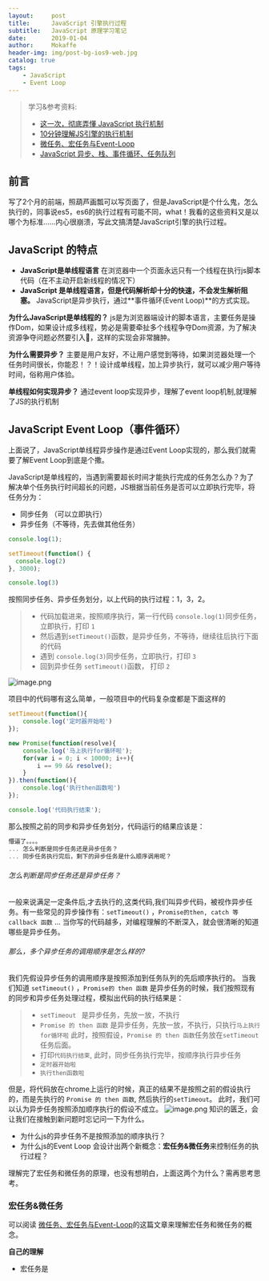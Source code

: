 ```yaml
---
layout:     post
title:      JavaScript 引擎执行过程
subtitle:   JavaScript 原理学习笔记
date:       2019-01-04
author:     Mokaffe
header-img: img/post-bg-ios9-web.jpg
catalog: true
tags:
    - JavaScript
    - Event Loop
---
```


> 学习&参考资料:
> - [这一次，彻底弄懂 JavaScript 执行机制](https://juejin.im/post/59e85eebf265da430d571f89)
> - [10分钟理解JS引擎的执行机制](https://segmentfault.com/a/1190000012806637)
> - [微任务、宏任务与Event-Loop](https://segmentfault.com/a/1190000016022069)
> - [JavaScript 异步、栈、事件循环、任务队列](https://segmentfault.com/a/1190000011198232)



## 前言
写了2个月的前端，照葫芦画瓢可以写页面了，但是JavaScript是个什么鬼，怎么执行的，同事说es5，es6的执行过程有可能不同，what！我看的这些资料又是以哪个为标准......内心很崩溃，写此文搞清楚JavaScript引擎的执行过程。

## JavaScript 的特点
* **JavaScript是单线程语言**
  在浏览器中一个页面永远只有一个线程在执行js脚本代码（在不主动开启新线程的情况下）
* **JavaScript 是单线程语言，但是代码解析却十分的快速，不会发生解析阻塞。**
JavaScript是异步执行，通过**事件循环(Event Loop)**的方式实现。

**为什么JavaScript是单线程的？**
js是为浏览器端设计的脚本语言，主要任务是操作Dom，如果设计成多线程，势必是需要牵扯多个线程争夺Dom资源，为了解决资源争夺问题必然要引入🔐，这样的实现会非常臃肿。

**为什么需要异步？**
主要是用户友好，不让用户感觉到等待，如果浏览器处理一个任务时间很长，你能忍！？！设计成单线程，加上异步执行，就可以减少用户等待时间，俗称用户体验。

 **单线程如何实现异步？**
通过event loop实现异步，理解了event loop机制,就理解了JS的执行机制


## JavaScript Event Loop（事件循环）
上面说了，JavaScript单线程异步操作是通过Event Loop实现的，那么我们就需要了解Event Loop到底是个撒。

JavaScript是单线程的，当遇到需要超长时间才能执行完成的任务怎么办？为了解决单个任务执行时间超长的问题，JS根据当前任务是否可以立即执行完毕，将任务分为：
* 同步任务 （可以立即执行）
* 异步任务（不等待，先去做其他任务）

```js
console.log(1);

setTimeout(function() {
  console.log(2)
}, 3000);

console.log(3)
```
按照同步任务、异步任务划分，以上代码的执行过程：1，3，2。

> - 代码加载进来，按照顺序执行，第一行代码 `console.log(1)`同步任务，立即执行，打印 `1` 
> - 然后遇到`setTimeout()`函数，是异步任务，不等待，继续往后执行下面的代码
> - 遇到  `console.log(3)`同步任务，立即执行，打印 `3`
> - 回到异步任务  `setTimeout()`函数， 打印 `2`

![image.png](https://upload-images.jianshu.io/upload_images/5013098-97056b990bea0bfb.png?imageMogr2/auto-orient/strip%7CimageView2/2/w/1240)


项目中的代码哪有这么简单，一般项目中的代码复杂度都是下面这样的
```js
setTimeout(function(){
    console.log('定时器开始啦')
});

new Promise(function(resolve){
    console.log('马上执行for循环啦');
    for(var i = 0; i < 10000; i++){
        i == 99 && resolve();
    }
}).then(function(){
    console.log('执行then函数啦')
});

console.log('代码执行结束');
```

那么按照之前的同步和异步任务划分，代码运行的结果应该是：
```js
懵逼了。。。。
... 怎么判断是同步任务还是异步任务？
... 同步任务执行完后，剩下的异步任务是什么顺序调用呢？
```
###### 怎么判断是同步任务还是异步任务？
一般来说满足一定条件后,才去执行的,这类代码,我们叫异步代码，被视作异步任务。有一些常见的异步操作有：`setTimeout()` ，`Promise的then, catch 等callback 函数` ...
当你写的代码越多，对编程理解的不断深入，就会很清晰的知道哪些是异步任务。

###### 那么，多个异步任务的调用顺序是怎么样的?
我们先假设异步任务的调用顺序是按照添加到任务队列的先后顺序执行的。
当我们知道 `setTimeout()` ，`Promise的 then 函数` 是异步任务的时候，我们按照现有的同步和异步任务处理过程，模拟出代码的执行结果是：
> - `setTimeout ` 是异步任务，先放一放，不执行
> - `Promise 的 then 函数` 是异步任务，先放一放，不执行，只执行`马上执行for循环啦`
此时，按照假设，`Promise 的 then 函数`任务放在`setTimeout`任务后面。
> - 打印`代码执行结束`, 此时，同步任务执行完毕，按顺序执行异步任务
> - `定时器开始啦`
> - `执行then函数啦`

但是，将代码放在chrome上运行的时候，真正的结果不是按照之前的假设执行的，而是先执行的 `Promise 的 then 函数`, 然后执行的`setTimeout`。
此时，我们可以认为异步任务按照添加顺序执行的假设不成立。
![image.png](https://upload-images.jianshu.io/upload_images/5013098-a2c0994960efba0b.png?imageMogr2/auto-orient/strip%7CimageView2/2/w/1240)
知识的匮乏，会让我们在接触到新问题时忘记问一下为什么。
- 为什么js的异步任务不是按照添加的顺序执行？
- 为什么js的Event Loop 会设计出两个新概念：**宏任务&微任务**来控制任务的执行过程？

理解完了宏任务和微任务的原理，也没有想明白，上面这两个为什么？需再思考思考。

### 宏任务&微任务
可以阅读 [微任务、宏任务与Event-Loop](https://segmentfault.com/a/1190000016022069)的这篇文章来理解宏任务和微任务的概念。

**自己的理解**
- 宏任务是<script> 标签代码里的所有任务已经按照哪些是宏任务已经排好队列了。
- 微任务是当前宏任务中产生的异步任务，等待异步任务执行完后进入微任务队列。

当JavaScript代码开始执行的时候，此时，只有一个宏任务，就是<script>代码里面的所有同步任务，这些同步任务里面会有一些带有callback函数的异步调用，产生了微任务，此时，会将已经返回的callback 函数放到微任务队列。

在当前宏任务中产生的微任务没有执行完成时，是不会执行下一个宏任务的。也就是说微任务队列只有一个，只有当微任务队列为空的时候，才会执行下一个宏任务。

这[微任务、宏任务与Event-Loop](https://segmentfault.com/a/1190000016022069)这篇文章中，给出了业界比较流行的宏任务和微任务的分类，并且和node进行了对比：
![宏任务和微任务.png](https://upload-images.jianshu.io/upload_images/5013098-49a2a18b32e5ffce.png?imageMogr2/auto-orient/strip%7CimageView2/2/w/1240)


下面这张图来自 [JavaScript 异步、栈、事件循环、任务队列](https://segmentfault.com/a/1190000011198232)，这篇文章图文并茂，能够更好的理解JavaScript引擎执行过程。
![JavaScript异步，Event Loop，任务队列.png](https://upload-images.jianshu.io/upload_images/5013098-4d40f5db1e0b09ba.png?imageMogr2/auto-orient/strip%7CimageView2/2/w/1240)

从图上可以看出，任务队列分为宏任务队列和微任务队列。宏任务队列可以有多个，但是微任务队列只能有一个。

#### 代码解析
```js
setTimeout(function(){ 
    console.log('定时器开始啦')
});

new Promise(function(resolve){
    console.log('马上执行for循环啦');
    for(var i = 0; i < 10000; i++){
        i == 99 && resolve();
    }
}).then(function(){
    console.log('执行then函数啦')
});

console.log('代码执行结束');
```

这段代码解析后，会立即从头到尾执行，这是第一个宏任务，此时是没有微任务的。
- 遇到`setTimeout()`, 判断是宏任务，放到宏任务队列
- 继续执行，遇到 `Promise()`,那么会打印`马上执行for循环啦`, `then()`函数是异步执行，此时产生了微任务，等待当前的宏任务执行完毕后，才会执行微任务
- 打印`代码执行结束`
- 当前宏任务执行完毕，查看微任务是否存在，发现了 `then()` 函数这个微任务需要执行，打印`执行then函数啦`
- 当前宏任务和它产生的微任务已经执行完毕，可以执行下一个宏任务，发现了 `setTimeout()`，打印`定时器开始啦`


## 理解Event Loop
**2019年02月14日，此时的理解**
```js 
当JavaScript代码准备被执行的时候，只有宏任务，即代码里的所有能够立即执行的同步任务，
当同步任务中产生的一些异步任务准备完毕后，会将这些异步任务放到微任务队列，
同时，同步任务中会有其他的一些宏任务，那么这些任务不会立即执行，
而是会放到宏任务队列，等待当前宏任务执行完毕，
随后去执行产生的微任务，才会去执行下一个宏任务。
```
期待以后温故知新，理解更深入。

## Conclusion
现在信息越来越多，当你需要一些深入的理解时候，去找到一些文章的时候，发现很多文章都很相像，以至于不清楚的地方，翻看了很多相似的文章还是不清不楚。需要不断反思，不断查找，才能完善自己的知识体系。

## Punch List
- [JavaScript引擎、虚拟机、运行时环境是一回事儿吗？](https://www.zhihu.com/question/39499036) 
- [浏览器与Node的事件循环(Event Loop)有何区别?](https://juejin.im/post/5c337ae06fb9a049bc4cd218) 

> 学习过程中，阅读的相关资料
> - [js引擎的执行过程（一）](https://heyingye.github.io/2018/03/19/js%E5%BC%95%E6%93%8E%E7%9A%84%E6%89%A7%E8%A1%8C%E8%BF%87%E7%A8%8B%EF%BC%88%E4%B8%80%EF%BC%89/)
> - [[译]理解 Javascript 执行上下文和执行栈](https://juejin.im/post/5bdfd3e151882516c6432c32)
> - [JavaScript运行原理解析](https://www.kancloud.cn/digest/liao-js/149467)
> - [Javascript 工作原理](https://cnodejs.org/topic/579e341885dba6b12ac58583)
